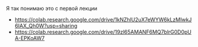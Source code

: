 Я так понимаю это с первой лекции
- https://colab.research.google.com/drive/1kNZhlU2uX7eWYW6kLzMIwkJ6IAX_Qh0W?usp=sharing
- https://colab.research.google.com/drive/19zl65AMANF6MQ7blrG0D0pUA-EPKoAW7